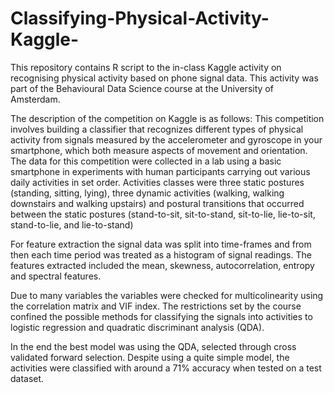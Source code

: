 # Classifying-Physical-Activity-Kaggle-
This repository contains R script to the in-class Kaggle activity on recognising physical activity based on phone signal data.
This activity was part of the Behavioural Data Science course at the University of Amsterdam. 

The description of the competition on Kaggle is as follows:
This competition involves building a classifier that recognizes different types of physical activity from signals measured by the accelerometer and gyroscope in your smartphone, which both measure aspects of movement and orientation. The data for this competition were collected in a lab using a basic smartphone in experiments with human participants carrying out various daily activities in set order.
Activities classes were three static postures (standing, sitting, lying),  three dynamic activities (walking, walking downstairs and walking upstairs) and postural transitions that occurred between the static postures (stand-to-sit, sit-to-stand, sit-to-lie, lie-to-sit, stand-to-lie, and lie-to-stand)

For feature extraction the signal data was split into time-frames and from then each time period was treated as a histogram of signal readings. The features extracted included the mean, skewness, autocorrelation, entropy and spectral features. 

Due to many variables the variables were checked for multicolinearity using the correlation matrix and VIF index. 
The restrictions set by the course confined the possible methods for classifying the signals into activities to logistic regression and quadratic discriminant analysis (QDA). 

In the end the best model was using the QDA, selected through cross validated forward selection. Despite using a quite simple model, the activities were classified with around a 71% accuracy when tested on a test dataset. 
